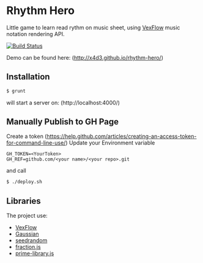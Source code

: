 Rhythm Hero
==========

Little game to learn read rythm on music sheet, using [VexFlow](http://www.vexflow.com) music notation rendering API.

[![Build Status](https://travis-ci.org/x4d3/rhythm-hero.svg?branch=master)](https://travis-ci.org/x4d3/rhythm-hero)

Demo can be found here: (http://x4d3.github.io/rhythm-hero/)

Installation
------------
```sh
$ grunt
```
will start a server on: (http://localhost:4000/)

Manually Publish to GH Page
------------
Create a token (https://help.github.com/articles/creating-an-access-token-for-command-line-use/)
Update your Environment variable
```
GH_TOKEN=<YourToken>
GH_REF=github.com/<your name>/<your repo>.git
```
and call
```sh
$ ./deploy.sh
```

Libraries
------------
The project use:

- [VexFlow](http://www.vexflow.com) 
- [Gaussian](https://github.com/errcw/gaussian)
- [seedrandom](https://github.com/davidbau/seedrandom)
- [fraction.js](https://github.com/x4d3/fraction.js)
- [prime-library.js](https://github.com/x4d3/prime-library.js)